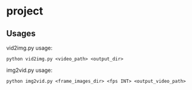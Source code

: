 # project


## Usages

vid2img.py usage:

    python vid2img.py <video_path> <output_dir>

img2vid.py usage:

    python img2vid.py <frame_images_dir> <fps INT> <output_video_path>
